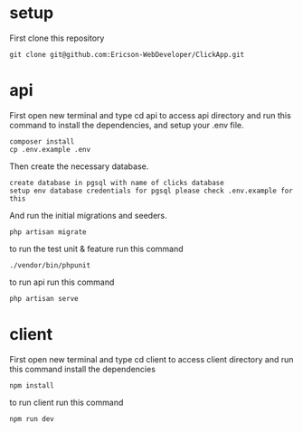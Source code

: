 # setup 

First clone this repository

```
git clone git@github.com:Ericson-WebDeveloper/ClickApp.git
```

# api

First open new terminal and type cd api to access api directory and run this command to install the dependencies, and setup your .env file.

```
composer install
cp .env.example .env
```

Then create the necessary database.

```
create database in pgsql with name of clicks database
setup env database credentials for pgsql please check .env.example for this
```

And run the initial migrations and seeders.

```
php artisan migrate
```

to run the test unit & feature run this command

```
./vendor/bin/phpunit
```

to run api run this command

```
php artisan serve
```



# client

First open new terminal and type cd client to access client directory and run this command install the dependencies

```
npm install
```


to run client run this command
```
npm run dev
```
